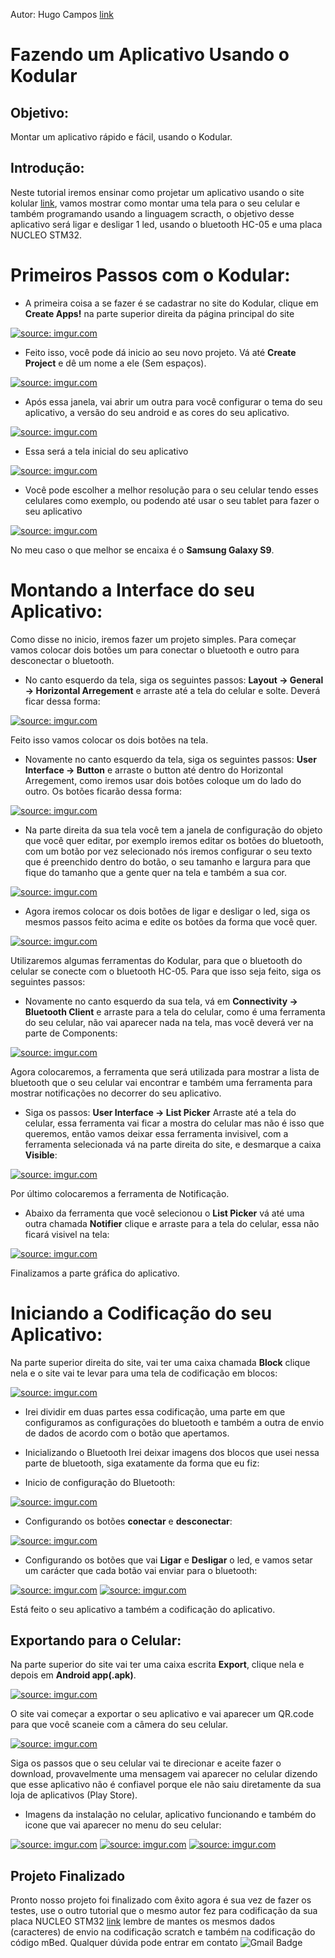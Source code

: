 Autor: Hugo Campos [link](https://github.com/HugocamposL3)

# Fazendo um Aplicativo Usando o Kodular

## Objetivo:

Montar um aplicativo rápido e fácil, usando o Kodular.

## Introdução:

Neste tutorial iremos ensinar como projetar um aplicativo usando o site kolular [link](https://www.kodular.io/), vamos mostrar como montar uma tela para o seu celular e também programando usando a linguagem scracth, o objetivo desse aplicativo será ligar e desligar 1 led, usando o bluetooth HC-05 e uma placa NUCLEO STM32.

# Primeiros Passos com o Kodular:

- A primeira coisa a se fazer é se cadastrar no site do Kodular, clique em **Create Apps!** na parte superior direita da página principal do site

<a href="https://imgur.com/Q6GzWrk"><img src="https://imgur.com/Q6GzWrk.jpg" title="source: imgur.com" /></a>

- Feito isso, você pode dá inicio ao seu novo projeto. Vá até **Create Project** e dê um nome a ele (Sem espaços).

<a href="https://imgur.com/LirSaGS"><img src="https://imgur.com/LirSaGS.jpg" title="source: imgur.com" /></a>

- Após essa janela, vai abrir um outra para você configurar o tema do seu aplicativo, a versão do seu android e as cores do seu aplicativo.

<a href="https://imgur.com/NWNyBgC"><img src="https://imgur.com/NWNyBgC.jpg" title="source: imgur.com" /></a>

- Essa será a tela inicial do seu aplicativo

<a href="https://imgur.com/N7gh3jX"><img src="https://imgur.com/N7gh3jX.jpg" title="source: imgur.com" /></a>

- Você pode escolher a melhor resolução para o seu celular tendo esses celulares como exemplo, ou podendo até usar o seu tablet para fazer o seu aplicativo

<a href="https://imgur.com/mY5QbyU"><img src="https://imgur.com/mY5QbyU.jpg" title="source: imgur.com" /></a>

No meu caso o que melhor se encaixa é o **Samsung Galaxy S9**.

# Montando a Interface do seu Aplicativo:

Como disse no inicio, iremos fazer um projeto simples. Para começar vamos colocar dois botões um para conectar o bluetooth e outro para desconectar o bluetooth.

- No canto esquerdo da tela, siga os seguintes passos: **Layout -> General -> Horizontal Arregement** e arraste até a tela do celular e solte. Deverá ficar dessa forma:

<a href="https://imgur.com/B4T3UWK"><img src="https://imgur.com/B4T3UWK.jpg" title="source: imgur.com" /></a>

Feito isso vamos colocar os dois botões na tela.

- Novamente no canto esquerdo da tela, siga os seguintes passos: **User Interface -> Button** e arraste o button até dentro do Horizontal Arregement, como iremos usar dois botões coloque um do lado do outro. Os botões ficarão dessa forma:

<a href="https://imgur.com/PEUPaye"><img src="https://imgur.com/PEUPaye.jpg" title="source: imgur.com" /></a>

- Na parte direita da sua tela você tem a janela de configuração do objeto que você quer editar, por exemplo iremos editar os botões do bluetooth, com um botão por vez selecionado nós iremos configurar o seu texto que é preenchido dentro do botão, o seu tamanho e largura para que fique do tamanho que a gente quer na tela e também a sua cor.

<a href="https://imgur.com/FjF6Z3D"><img src="https://imgur.com/FjF6Z3D.jpg" title="source: imgur.com" /></a>

- Agora iremos colocar os dois botões de ligar e desligar o led, siga os mesmos passos feito acima e edite os botões da forma que você quer.

<a href="https://imgur.com/KUE3opf"><img src="https://imgur.com/KUE3opf.jpg" title="source: imgur.com" /></a>

Utilizaremos algumas ferramentas do Kodular, para que o bluetooth do celular se conecte com o bluetooth HC-05. Para que isso seja feito, siga os seguintes passos:

- Novamente no canto esquerdo da sua tela, vá em **Connectivity -> Bluetooth Client** e arraste para a tela do celular, como é uma ferramenta do seu celular, não vai aparecer nada na tela, mas você deverá ver na parte de Components:

<a href="https://imgur.com/e9Nnfvr"><img src="https://imgur.com/e9Nnfvr.jpg" title="source: imgur.com" /></a>

Agora colocaremos, a ferramenta que será utilizada para mostrar a lista de bluetooth que o seu celular vai encontrar e também uma ferramenta para mostrar notificações no decorrer do seu aplicativo.

- Siga os passos: **User Interface -> List Picker** Arraste até a tela do celular, essa ferramenta vai ficar a mostra do celular mas não é isso que queremos, então vamos deixar essa ferramenta invisivel, com a ferramenta selecionada vá na parte direita do site, e desmarque a caixa **Visible**:

<a href="https://imgur.com/uAazAPC"><img src="https://imgur.com/uAazAPC.jpg" title="source: imgur.com" /></a>

Por último colocaremos a ferramenta de Notificação.

- Abaixo da ferramenta que você selecionou o **List Picker** vá até uma outra chamada **Notifier** clique e arraste para a tela do celular, essa não ficará visivel na tela:

<a href="https://imgur.com/xhZ7vet"><img src="https://imgur.com/xhZ7vet.jpg" title="source: imgur.com" /></a>

Finalizamos a parte gráfica do aplicativo.

# Iniciando a Codificação do seu Aplicativo:

Na parte superior direita do site, vai ter uma caixa chamada **Block** clique nela e o site vai te levar para uma tela de codificação em blocos:

<a href="https://imgur.com/dOov6uC"><img src="https://imgur.com/dOov6uC.jpg" title="source: imgur.com" /></a>

- Irei dividir em duas partes essa codificação, uma parte em que configuramos as configurações do bluetooth e também a outra de envio de dados de acordo com o botão que apertamos.

- Inicializando o Bluetooth
Irei deixar imagens dos blocos que usei nessa parte de bluetooth, siga exatamente da forma que eu fiz:

- Inicio de configuração do Bluetooth:

<a href="https://imgur.com/GFDiTJF"><img src="https://imgur.com/GFDiTJF.jpg" title="source: imgur.com" /></a>

- Configurando os botões **conectar** e **desconectar**:

<a href="https://imgur.com/hugme2R"><img src="https://imgur.com/hugme2R.jpg" title="source: imgur.com" /></a>

- Configurando os botões que vai **Ligar** e **Desligar** o led, e vamos setar um carácter que cada botão vai enviar para o bluetooth:

<a href="https://imgur.com/fPWgS4a"><img src="https://imgur.com/fPWgS4a.jpg" title="source: imgur.com" /></a>
<a href="https://imgur.com/6ypdolh"><img src="https://imgur.com/6ypdolh.jpg" title="source: imgur.com" /></a>

Está feito o seu aplicativo a também a codificação do aplicativo.

## Exportando para o Celular:

Na parte superior do site vai ter uma caixa escrita **Export**, clique nela e depois em **Android app(.apk)**.

<a href="https://imgur.com/KQJ87dw"><img src="https://imgur.com/KQJ87dw.jpg" title="source: imgur.com" /></a>

O site vai começar a exportar o seu aplicativo e vai aparecer um QR.code para que você scaneie com a câmera do seu celular. 

<a href="https://imgur.com/FNzbdAM"><img src="https://imgur.com/FNzbdAM.jpg" title="source: imgur.com" /></a>

Siga os passos que o seu celular vai te direcionar e aceite fazer o download, provavelmente uma mensagem vai aparecer no celular dizendo que esse aplicativo não é confiavel porque ele não saiu diretamente da sua loja de aplicativos (Play Store).

- Imagens da instalação no celular, aplicativo funcionando e também do icone que vai aparecer no menu do seu celular:

<a href="https://imgur.com/5NwXRgl"><img src="https://imgur.com/5NwXRgl.jpg" title="source: imgur.com" /></a>
<a href="https://imgur.com/IUsCWGI"><img src="https://imgur.com/IUsCWGI.jpg" title="source: imgur.com" /></a>
<a href="https://imgur.com/EgTgVdG"><img src="https://imgur.com/EgTgVdG.jpg" title="source: imgur.com" /></a>

## Projeto Finalizado

Pronto nosso projeto foi finalizado com êxito agora é sua vez de fazer os testes, use o outro tutorial que o mesmo autor fez para codificação da sua placa NUCLEO STM32 [link](https://github.com/Insper-Mecat-LSM/NUCLEO-STM32-HC-05) lembre de mantes os mesmos dados (caracteres) de envio na codificação scratch e também na codificação do código mBed. Qualquer dúvida pode entrar em contato ![Gmail Badge](https://img.shields.io/badge/-camposhugo029@gmail.com-c71610?style=flat-square&logo=Gmail&logoColor=white&link=mailto:camposhugo029@gmail.com)





























